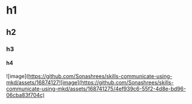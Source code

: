 # h1
## h2
### h3
#### h4

![image](https://github.com/Sonashrees/skills-communicate-using-mkd/assets/16874127![image](https://github.com/Sonashrees/skills-communicate-using-mkd/assets/168741275/4ef939c6-55f2-4d8e-bd96-06cba83f704c)
